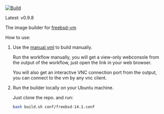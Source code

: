 

[![Build](https://github.com/vmactions/freebsd-builder/actions/workflows/build.yml/badge.svg)](https://github.com/vmactions/freebsd-builder/actions/workflows/build.yml)

Latest: v0.9.8


The image builder for [freebsd-vm](https://github.com/vmactions/freebsd-vm)


How to use:

1. Use the [manual.yml](.github/workflows/manual.yml) to build manually.
   
    Run the workflow manually, you will get a view-only webconsole from the output of the workflow, just open the link in your web browser.
   
    You will also get an interactive VNC connection port from the output, you can connect to the vm by any vnc client.

2. Run the builder locally on your Ubuntu machine.

    Just clone the repo. and run:
    ```bash
    bash build.sh conf/freebsd-14.1.conf
    ```
   
